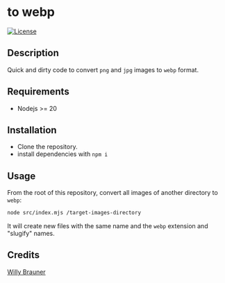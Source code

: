 # to webp

[![License](https://img.shields.io/badge/license-MIT-blue.svg)](LICENSE)

## Description

Quick and dirty code to convert `png` and `jpg` images to `webp` format.

## Requirements

- Nodejs >= 20

## Installation

- Clone the repository.
- install dependencies with `npm i`

## Usage

From the root of this repository, convert all images of another directory to `webp`:

```sh
node src/index.mjs /target-images-directory
```

It will create new files with the same name and the `webp` extension and "slugify" names.

## Credits

[Willy Brauner](https://willybrauner.com)

